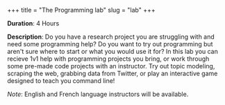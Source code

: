 +++
title = "The Programming lab"
slug = "lab"
+++ 

**Duration**: 4 Hours 

**Description**: Do you have a research project you are struggling with and need some programming help? Do you want to try out programming but aren't sure where to start or what you would use it for? In this lab you can recieve 1v1 help with programming projects you bring, or work through some pre-made code projects with an instructor. Try out topic modeling, scraping the web, grabbing data from Twitter, or play an interactive game designed to teach you command line!

*Note*: English and French language instructors will be available. 
